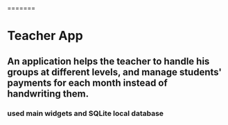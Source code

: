 
=======
# Teacher App

## An application helps the teacher to handle his groups at different levels, and manage students' payments for each month instead of handwriting them.

### used main widgets and SQLite local database

